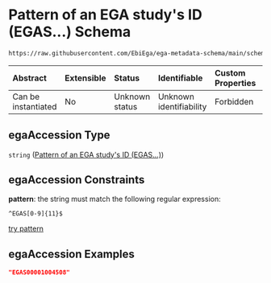 # Pattern of an EGA study's ID (EGAS...) Schema

```txt
https://raw.githubusercontent.com/EbiEga/ega-metadata-schema/main/schemas/EGA.study.json#/properties/objectId/allOf/1/properties/egaAccession
```



| Abstract            | Extensible | Status         | Identifiable            | Custom Properties | Additional Properties | Access Restrictions | Defined In                                                                 |
| :------------------ | :--------- | :------------- | :---------------------- | :---------------- | :-------------------- | :------------------ | :------------------------------------------------------------------------- |
| Can be instantiated | No         | Unknown status | Unknown identifiability | Forbidden         | Allowed               | none                | [EGA.study.json\*](../../../schemas/EGA.study.json "open original schema") |

## egaAccession Type

`string` ([Pattern of an EGA study's ID (EGAS...)](ega-12-definitions-pattern-of-an-ega-studys-id-egas.md))

## egaAccession Constraints

**pattern**: the string must match the following regular expression:&#x20;

```regexp
^EGAS[0-9]{11}$
```

[try pattern](https://regexr.com/?expression=%5EEGAS%5B0-9%5D%7B11%7D%24 "try regular expression with regexr.com")

## egaAccession Examples

```json
"EGAS00001004508"
```
